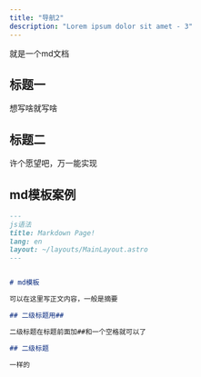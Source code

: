 ```yaml
---
title: "导航2"
description: "Lorem ipsum dolor sit amet - 3"
---
```


就是一个md文档

## 标题一

想写啥就写啥

## 标题二

许个愿望吧，万一能实现

## md模板案例

```markdown
---
js语法
title: Markdown Page!
lang: en
layout: ~/layouts/MainLayout.astro
---


# md模板

可以在这里写正文内容，一般是摘要

## 二级标题用## 

二级标题在标题前面加##和一个空格就可以了

## 二级标题

一样的
```
